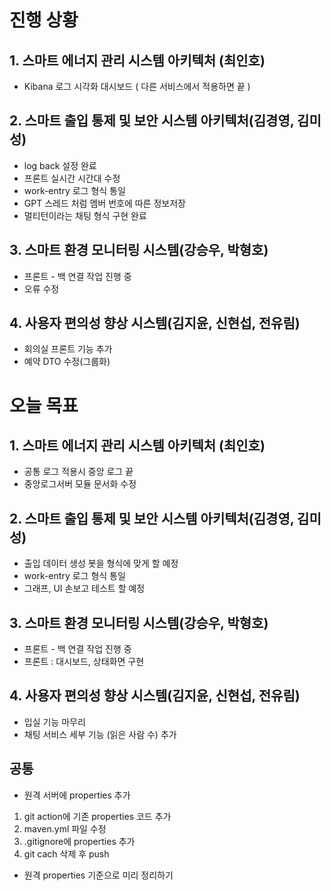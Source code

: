 # 진행 상황


## 1. 스마트 에너지 관리 시스템 아키텍처 (최인호)
- Kibana 로그 시각화 대시보드 ( 다른 서비스에서 적용하면 끝 )

## 2. 스마트 출입 통제 및 보안 시스템 아키텍처(김경영, 김미성)
- log back 설정 완료
- 프론트 실시간 시간대 수정
- work-entry 로그 형식 통일
- GPT 스레드 처럼 멤버 번호에 따른 정보저장
- 멀티턴이라는 채팅 형식 구현 완료

## 3. 스마트 환경 모니터링 시스템(강승우, 박형호)
- 프론트 - 백 연결 작업 진행 중
- 오류 수정

## 4. 사용자 편의성 향상 시스템(김지윤, 신현섭, 전유림)
- 회의실 프론트 기능 추가
- 예약 DTO 수정(그룹화)

# 오늘 목표

## 1. 스마트 에너지 관리 시스템 아키텍처 (최인호)
- 공통 로그 적용시 중앙 로그 끝
- 중앙로그서버 모듈 문서화 수정

## 2. 스마트 출입 통제 및 보안 시스템 아키텍처(김경영, 김미성)
- 출입 데이터 생성 봇을 형식에 맞게 할 예정
- work-entry 로그 형식 통일
- 그래프, UI 손보고 테스트 할 예정

## 3. 스마트 환경 모니터링 시스템(강승우, 박형호)
- 프론트 - 백 연결 작업 진행 중
- 프론트 : 대시보드, 상태화면 구현

## 4. 사용자 편의성 향상 시스템(김지윤, 신현섭, 전유림)
- 입실 기능 마무리
- 채팅 서비스 세부 기능 (읽은 사람 수) 추가


## 공통
- 원격 서버에 properties 추가
1. git action에 기존 properties 코드 추가
2. maven.yml 파일 수정
3. .gitignore에 properties 추가
4. git cach 삭제 후 push 

- 원격 properties 기준으로 미리 정리하기